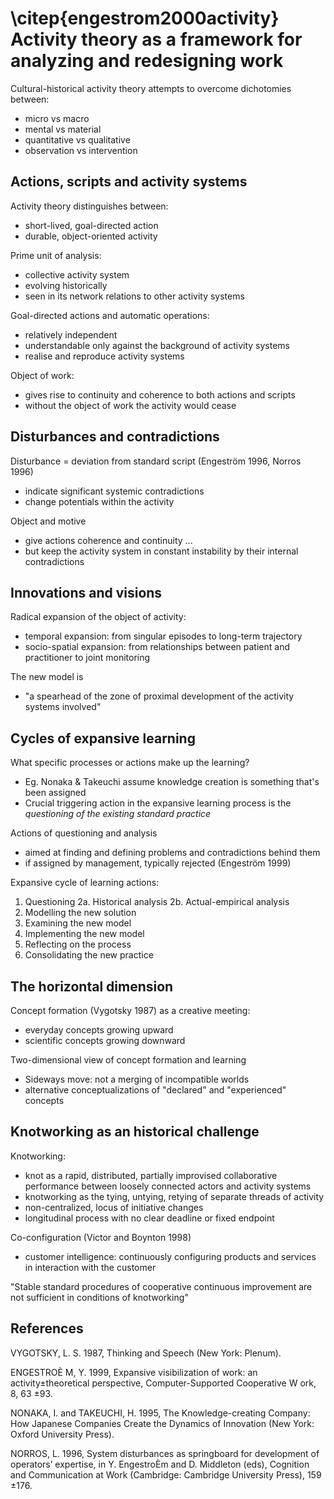 # \citep{engestrom2000activity} Activity theory as a framework for analyzing and redesigning work

Cultural-historical activity theory attempts to overcome dichotomies between:
- micro vs macro
- mental vs material
- quantitative vs qualitative
- observation vs intervention

## Actions, scripts and activity systems

Activity theory distinguishes between:
- short-lived, goal-directed action
- durable, object-oriented activity

Prime unit of analysis:
- collective activity system
- evolving historically
- seen in its network relations to other activity systems

Goal-directed actions and automatic operations:
- relatively independent
- understandable only against the background of activity systems
- realise and reproduce activity systems

Object of work:
- gives rise to continuity and coherence to both actions and scripts
- without the object of work the activity would cease

## Disturbances and contradictions

Disturbance = deviation from standard script (Engeström 1996, Norros 1996)
- indicate significant systemic contradictions
- change potentials within the activity

Object and motive
- give actions coherence and continuity ...
- but keep the activity system in constant instability by their internal contradictions

## Innovations and visions

Radical expansion of the object of activity:
- temporal expansion: from singular episodes to long-term trajectory
- socio-spatial expansion: from relationships between patient and practitioner to joint monitoring

The new model is
- "a spearhead of the zone of proximal development of the activity systems involved"

## Cycles of expansive learning

What specific processes or actions make up the learning?
- Eg. Nonaka & Takeuchi assume knowledge creation is something that's been assigned
- Crucial triggering action in the expansive learning process is the *questioning of the existing standard practice*

Actions of questioning and analysis
- aimed at finding and defining problems and contradictions behind them
- if assigned by management, typically rejected (Engeström 1999)

Expansive cycle of learning actions:
1. Questioning
2a. Historical analysis
2b. Actual-empirical analysis
3. Modelling the new solution
4. Examining the new model
5. Implementing the new model
6. Reflecting on the process
7. Consolidating the new practice

## The horizontal dimension

Concept formation (Vygotsky 1987) as a creative meeting:
- everyday concepts growing upward
- scientific concepts growing downward

Two-dimensional view of concept formation and learning
- Sideways move: not a merging of incompatible worlds
- alternative conceptualizations of "declared" and "experienced" concepts

## Knotworking as an historical challenge

Knotworking:
- knot as a rapid, distributed, partially improvised collaborative performance between loosely connected actors and activity systems
- knotworking as the tying, untying, retying of separate threads of activity
- non-centralized, locus of initiative changes
- longitudinal process with no clear deadline or fixed endpoint

Co-configuration (Victor and Boynton 1998)
- customer intelligence: continuously configuring products and services in interaction with the customer

"Stable standard procedures of cooperative continuous improvement are not sufficient in conditions of knotworking"

## References

VYGOTSKY, L. S. 1987, Thinking and Speech (New York: Plenum).

ENGESTROÈ M, Y. 1999, Expansive visibilization of work: an activity±theoretical perspective, Computer-Supported Cooperative W ork, 8, 63 ±93.

NONAKA, I. and TAKEUCHI, H. 1995, The Knowledge-creating Company: How Japanese Companies Create the Dynamics of Innovation (New York: Oxford University Press).

NORROS, L. 1996, System disturbances as springboard for development of operators’ expertise, in Y. EngestroÈm and D. Middleton (eds), Cognition and Communication at Work (Cambridge: Cambridge University Press), 159 ±176.
